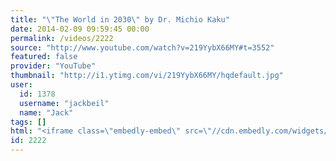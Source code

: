 ```yaml
---
title: "\"The World in 2030\" by Dr. Michio Kaku"
date: 2014-02-09 09:59:45 00:00
permalink: /videos/2222
source: "http://www.youtube.com/watch?v=219YybX66MY#t=3552"
featured: false
provider: "YouTube"
thumbnail: "http://i1.ytimg.com/vi/219YybX66MY/hqdefault.jpg"
user:
  id: 1378
  username: "jackbeil"
  name: "Jack"
tags: []
html: "<iframe class=\"embedly-embed\" src=\"//cdn.embedly.com/widgets/media.html?src=http%3A%2F%2Fwww.youtube.com%2Fembed%2F219YybX66MY%3Fwmode%3Dtransparent%26feature%3Doembed%26start%3D3552&url=http%3A%2F%2Fwww.youtube.com%2Fwatch%3Fv%3D219YybX66MY&image=http%3A%2F%2Fi1.ytimg.com%2Fvi%2F219YybX66MY%2Fhqdefault.jpg&key=daaebf4d9cdd46779200162d0ca86e20&type=text%2Fhtml&schema=youtube\" width=\"854\" height=\"480\" scrolling=\"no\" frameborder=\"0\" allowfullscreen></iframe>"
id: 2222
---
```


